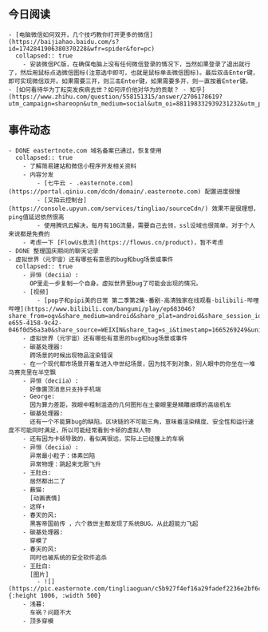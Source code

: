 ## 今日阅读
	- [电脑微信如何双开，几个技巧教你打开更多的微信](https://baijiahao.baidu.com/s?id=1742841906380370228&wfr=spider&for=pc)
	  collapsed:: true
		- 安装微信PC版，在确保电脑上没有任何微信登录的情况下，当然如果登录了退出就行了，然后用鼠标点选微信图标(注意选中即可，也就是鼠标单击微信图标)。最后双击Enter键，即可实现微信双开。如果需要三开，则三击Enter键，如果需要多开，则一直按着Enter键。
	- [如何看待华为丁耘突发疾病去世？如何评价他对华为的贡献？ - 知乎](https://www.zhihu.com/question/558151315/answer/2706178619?utm_campaign=shareopn&utm_medium=social&utm_oi=881198332939231232&utm_psn=1562497733726072832&utm_source=wechat_session)
## 事件动态
	- DONE eastertnote.com 域名备案已通过，恢复使用
	  collapsed:: true
		- 了解简易建站和微信小程序开发相关资料
		- 内容分发
			- [七牛云 - .easternote.com](https://portal.qiniu.com/dcdn/domain/.easternote.com) 配置进度很慢
			- [又拍云控制台](https://console.upyun.com/services/tingliao/sourceCdn/) 效果不是很理想，ping值延迟依然很高
			- 使用腾讯云解决，每月有10G流量，需要自己去领，ssl设域也很简单，对于个人来说都是免费的
		- 考虑一下 [FlowUs息流](https://flowus.cn/product)，暂不考虑
	- DONE 整理国庆期间的聊天记录
	- 虚拟世界（元宇宙）还有哪些有意思的bug和bug场景或事件
	  collapsed:: true
		- 异恒（deciia）:
		  OP里走一步复制一个自身。虚拟世界里bug了可能会出现的情况。
		- [视频]
			- [pop子和pipi美的日常 第二季第2集-番剧-高清独家在线观看-bilibili-哔哩哔哩](https://www.bilibili.com/bangumi/play/ep683046?share_from=ogv&share_medium=android&share_plat=android&share_session_id=f1e25f37-e655-4158-9c42-046f0d56a3a0&share_source=WEIXIN&share_tag=s_i&timestamp=1665269249&unique_k=aGsAyhD)
		- 虚拟世界（元宇宙）还有哪些有意思的bug和bug场景或事件
		- 碳基处理器:
		  跨场景的时候出现物品渲染错误
		- 在一个现代都市场景开着车进入中世纪场景，因为找不到对象，别人眼中的你坐在一堆马赛克里在半空飘
		- 异恒（deciia）:
		  好像置顶消息只支持手机端
		- George:
		  因为算力差距，我眼中粗制滥造的几何图形在土豪眼里是精雕细琢的高级机车
		- 碳基处理器:
		  还有一个不能算bug的缺陷，区块链的不可能三角，意味着渲染精度、安全性和运行速度不可能同时满足，所以可能经常看到卡顿的虚拟人物
		- 还有因为卡顿导致的，看似离很远，实际上已经撞上的车祸
		- 异恒（deciia）:
		  异常最小粒子：体素凹陷
		  异常物理：跳起来无限飞升
		- 王肚白:
		  居然都出二了
		- 薮猫:
		  [动画表情]
		- 这样↑
		- 春天的风:
		  黑客帝国前传 ，六个救世主都发现了系统BUG，从此超能力飞起
		- 碳基处理器:
		  穿模了
		- 春天的风:
		  同时也被系统的安全软件追杀
		- 王肚白:
		  [图片]
			- ![](https://pic.easternote.com/tingliaoguan/c5b927f4ef16a29fadef2236e2bf6ce.jpg){:height 1006, :width 500}
		- 浅暮:
		  车祸？问题不大
		- 顶多穿模